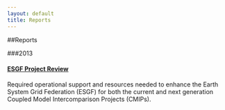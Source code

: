 ```yaml
---
layout: default
title: Reports
---
```


##Reports

###2013

#### <a href="media/pdf/esgf-project-review.pdf" target="_blank">ESGF Project Review</a>
Required operational support and resources needed to enhance the Earth System
Grid Federation (ESGF) for both the current and next generation Coupled Model
Intercomparison Projects (CMIPs).
